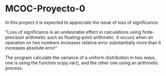# MCOC-Proyecto-0
In this proyect it is expected to appreciate the issue of loss of significance.

"Loss of significance is an undesirable effect in calculations using finite-precision arithmetic such as floating-point arithmetic. It occurs when an operation on two numbers increases relative error substantially more than it increases absolute error"

The program calculate the variance of a uniform distribution in two ways, one is using the function scipy.var(), and the other one using an arithmetic process.
